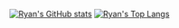 [![Ryan's GitHub stats](https://github-readme-stats.vercel.app/api?username=Ryan0427&show_icons=true&rank_icon=github&count_private=true&theme=dark)](https://github.com/Ryan0427)
[![Ryan's Top Langs](https://github-readme-stats.vercel.app/api/top-langs/?username=Ryan0427&layout=compact&theme=dark)](https://github.com/Ryan0427)
<!--
**Ryan0427/Ryan0427** is a ✨ _special_ ✨ repository because its `README.md` (this file) appears on your GitHub profile.

Here are some ideas to get you started:

- 🔭 I’m currently working on ...
- 🌱 I’m currently learning ...
- 👯 I’m looking to collaborate on ...
- 🤔 I’m looking for help with ...
- 💬 Ask me about ...
- 📫 How to reach me: ...
- 😄 Pronouns: ...
- ⚡ Fun fact: ...
-->
